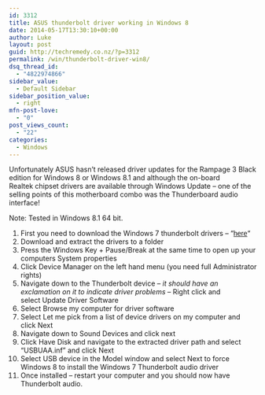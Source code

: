 ```yaml
---
id: 3312
title: ASUS thunderbolt driver working in Windows 8
date: 2014-05-17T13:30:10+00:00
author: Luke
layout: post
guid: http://techremedy.co.nz/?p=3312
permalink: /win/thunderbolt-driver-win8/
dsq_thread_id:
  - "4822974866"
sidebar_value:
  - Default Sidebar
sidebar_position_value:
  - right
mfn-post-love:
  - "0"
post_views_count:
  - "22"
categories:
  - Windows
---
```

Unfortunately ASUS hasn&#8217;t released driver updates for the Rampage 3 Black edition for Windows 8 or Windows 8.1 and although the on-board Realtek chipset drivers are available through Windows Update &#8211; one of the selling points of this motherboard combo was the Thunderboard audio interface!

Note: Tested in Windows 8.1 64 bit.

  1. First you need to download the Windows 7 thunderbolt drivers &#8211; &#8220;<a style="font-family: sans-serif;font-style: normal" title="ASUS Rampage 3 Black Edition Drivers/Utilities" href="http://support.asus.com/download.aspx?SLanguage=en&m=Rampage%20III%20Black%20Edition&os=30" target="_blank">here</a>&#8220;
  2. Download and extract the drivers to a folder
  3. Press the Windows Key + Pause/Break at the same time to open up your computers System properties
  4. Click Device Manager on the left hand menu (you need full Administrator rights)
  5. Navigate down to the Thunderbolt device &#8211; _it should have an exclamation on it to indicate driver problems_ &#8211; Right click and select Update Driver Software
  6. Select Browse my computer for driver software
  7. Select Let me pick from a list of device drivers on my computer and click Next
  8. Navigate down to Sound Devices and click next
  9. Click Have Disk and navigate to the extracted driver path and select &#8220;USBUAA.inf&#8221; and click Next
 10. Select USB device in the Model window and select Next to force Windows 8 to install the Windows 7 Thunderbolt audio driver
 11. Once installed &#8211; restart your computer and you should now have Thunderbolt audio.